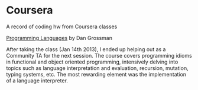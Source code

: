 Coursera
========

A record of coding hw from Coursera classes

[Programming Languages](https://www.coursera.org/course/proglang) by Dan Grossman

After taking the class (Jan 14th 2013), I ended up helping out as a Community TA for the next session. The course covers programming idioms in functional and object oriented programming, intensively delving into topics such as language interpretation and evaluation, recursion, mutation, typing systems, etc. The most rewarding element was the implementation of a language interpreter.
